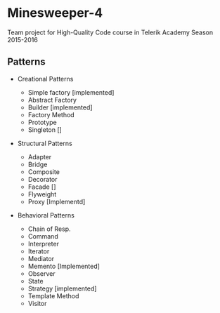 # Minesweeper-4
Team project for High-Quality Code course in Telerik Academy Season 2015-2016

## Patterns
* Creational Patterns
	* Simple factory [implemented]
	* Abstract Factory
	* Builder           [implemented]
	* Factory Method
	* Prototype
	* Singleton			[]


* Structural Patterns
	* Adapter
	* Bridge
	* Composite
	* Decorator
	* Facade			[]
	* Flyweight
	* Proxy  [Implementd]


* Behavioral Patterns
	* Chain of Resp.
	* Command
	* Interpreter
	* Iterator
	* Mediator
	* Memento			[Implemented]
	* Observer
	* State
	* Strategy			[implemented]
	* Template Method
	* Visitor
